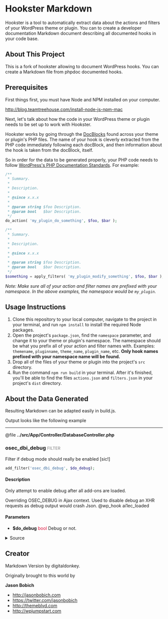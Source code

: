 # Hookster Markdown

Hookster is a tool to automatically extract data about the actions and filters of your WordPress theme or plugin. You can to create a developer documentation Markdown document describing all documented hooks in your code base. 

## About This Project

This is a fork of hookster allowing to document WordPress hooks. You can create a Markdown file from phpdoc documented hooks.

## Prerequisites

First things first, you must have Node and NPM installed on your computer.

<http://blog.teamtreehouse.com/install-node-js-npm-mac>

Next, let's talk about how the code in your WordPress theme or plugin needs to be set up to work with Hookster.

Hookster works by going through the [DocBlocks](http://docs.phpdoc.org/guides/docblocks.html) found across your theme or plugin's PHP files. The name of your hook is cleverly extracted from the PHP code immediately following each docBlock, and then information about the hook is taken from the docBlock, itself.

So in order for the data to be generated properly, your PHP code needs to follow [WordPress's PHP Documentation Standards](https://make.wordpress.org/core/handbook/best-practices/inline-documentation-standards/php/#4-hooks-actions-and-filters). For example:

``` php
/**
 * Summary.
 *
 * Description.
 *
 * @since x.x.x
 *
 * @param string $foo Description.
 * @param bool   $bar Description.
 */
do_action( 'my_plugin_do_something', $foo, $bar );

/**
 * Summary.
 *
 * Description.
 *
 * @since x.x.x
 *
 * @param string $foo Description.
 * @param bool   $bar Description.
 */
$something = apply_filters( 'my_plugin_modify_something', $foo, $bar );
```

*Note: Make sure all of your action and filter names are prefixed with your namespace. In the above examples, the namespace would be `my_plugin`.*

## Usage Instructions

1. Clone this repository to your local computer, navigate to the project in your terminal, and run `npm install` to install the required Node packages.
2. Open the project's `package.json`, find the `namespace` parameter, and change it to your theme or plugin's namespace. The namespace should be what you prefix all of your action and filter names with. Examples: `themename`, `pluginname`, `theme_name`, `plugin_name`, etc. **Only hook names prefixed with your namespace name will be found.**
3. Drop all of the files of your theme or plugin into the project's `src` directory.
4. Run the command `npm run build` in your terminal. After it's finished, you'll be able to find the files `actions.json` and `filters.json` in your project's `dist` directory.

## About the Data Generated

Resulting Markdown can be adapted easily in build.js. 

Output looks like the following example

---


@file **../src/App/Controller/DatabaseController.php**

### osec_dbi_debug <span style="text-transform: uppercase; font-size: small; color: darkgray"> filter</span>


Filter if debug mode should really be enabled [sic!]

```php
add_filter('osec_dbi_debug', $do_debug);
```

#### Description


Only attempt to enable debug after all add-ons are loaded.



Overriding OSEC_DEBUG in Ajax context. Used to disable debug an XHR requests as debug output would crash Json. @wp_hook ai1ec_loaded

#### Parameters


- **$do_debug** <span style="color:crimson"> bool</span> Debug or not.

<details markdown="1">
<summary>Source</summary>


```php
/**
 * Filter if debug mode should really be enabled [sic!]
 *
 * Only attempt to enable debug after all add-ons are loaded.
 *
 * Overriding OSEC_DEBUG in Ajax context.
 *  Used to disable debug an XHR requests as debug output would crash Json.
 * @wp_hook ai1ec_loaded
 *
 * @since 1.0
 *
 * @param bool $do_debug Debug or not.
 *
 *
 * @file src/App/Controller/DatabaseController.php
 */
add_filter('osec_dbi_debug', $do_debug);
```

</details>


## Creator

Markdown Version by digitaldonkey.

Originally brought to this world by 

**Jason Bobich**

* <http://jasonbobich.com>
* <https://twitter.com/jasonbobich>
* <http://themeblvd.com>
* <http://wpjumpstart.com>
